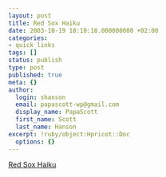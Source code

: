 ```yaml
---
layout: post
title: Red Sox Haiku
date: 2003-10-19 18:10:18.000000000 +02:00
categories:
- quick links
tags: []
status: publish
type: post
published: true
meta: {}
author:
  login: shanson
  email: papascott-wp@gmail.com
  display_name: PapaScott
  first_name: Scott
  last_name: Hanson
excerpt: !ruby/object:Hpricot::Doc
  options: {}
---
```

<p><a title="Going, going, gone / In the 11th inning / Winter has begun" href="http://redsoxhaiku.com/">Red Sox Haiku</a></p>
